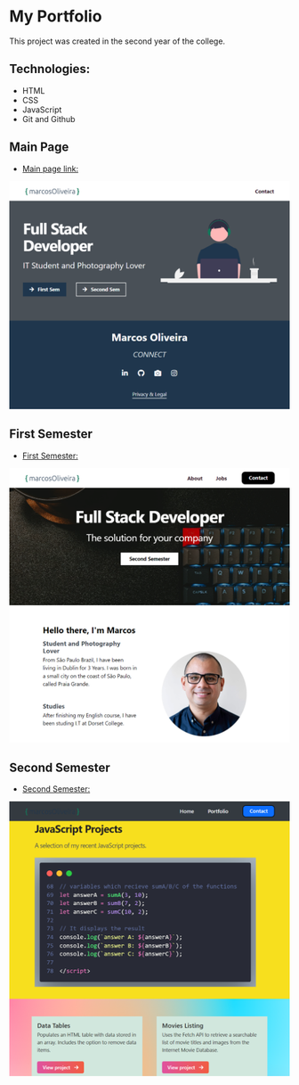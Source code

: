 # My Portfolio
This project was created in the second year of the college.

## Technologies:
- HTML
- CSS
- JavaScript
- Git and Github

## Main Page
- [Main page link: ](https://mavinii.github.io/marcosoliveira/index.html)

![Main Page](./.github/main%20page.png)

## First Semester
- [First Semester: ](https://mavinii.github.io/marcosoliveira/first-semester/index.html)

![First Semester](./.github/first%20semester.png)

## Second Semester
- [Second Semester: ](https://mavinii.github.io/marcosoliveira/second-semester/index.html)

![Second Semester](./.github/second%20semester.png)